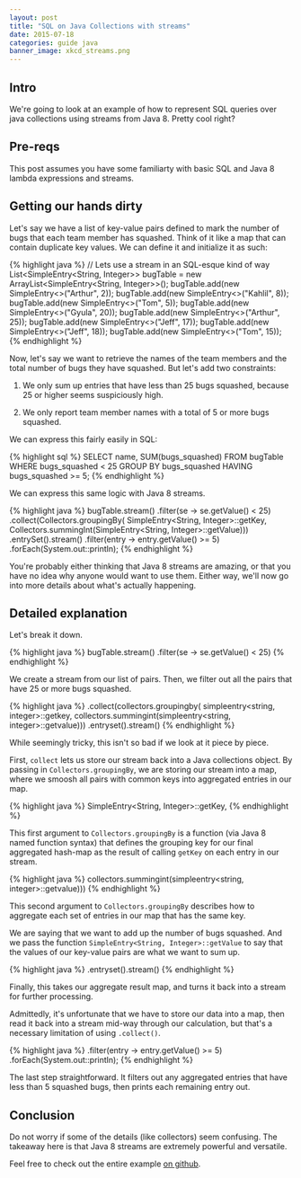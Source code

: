 ```yaml
---
layout: post
title: "SQL on Java Collections with streams"
date: 2015-07-18
categories: guide java
banner_image: xkcd_streams.png
---
```


## Intro
We're going to look at an example of how to represent SQL queries over java collections using streams from Java 8. Pretty cool right?

## Pre-reqs
This post assumes you have some familiarty with basic SQL and Java 8 lambda expressions and streams.

## Getting our hands dirty
Let's say we have a list of key-value pairs defined to mark the number of bugs that each team member has squashed. Think of it like a map that can contain duplicate key values. We can define it and initialize it as such:

{% highlight java %}
// Lets use a stream in an SQL-esque kind of way
        List<SimpleEntry<String, Integer>> bugTable =
new ArrayList<SimpleEntry<String, Integer>>();
        bugTable.add(new SimpleEntry<>("Arthur", 2));
        bugTable.add(new SimpleEntry<>("Kahlil", 8));
        bugTable.add(new SimpleEntry<>("Tom", 5));
        bugTable.add(new SimpleEntry<>("Gyula", 20));
        bugTable.add(new SimpleEntry<>("Arthur", 25));
        bugTable.add(new SimpleEntry<>("Jeff", 17));
        bugTable.add(new SimpleEntry<>("Jeff", 18));
        bugTable.add(new SimpleEntry<>("Tom", 15));
{% endhighlight %}

Now, let's say we want to retrieve the names of the team members and the total number of bugs they have squashed. But let's add two constraints:

1. We only sum up entries that have less than 25 bugs squashed, because 25 or higher seems suspiciously high.

2. We only report team member names with a total of 5 or more bugs squashed.

We can express this fairly easily in SQL:

{% highlight sql %}
SELECT name, SUM(bugs_squashed)
FROM bugTable
WHERE bugs_squashed < 25
GROUP BY bugs_squashed
HAVING bugs_squashed >= 5;
{% endhighlight %}

We can express this same logic with Java 8 streams.

{% highlight java %}
bugTable.stream()
.filter(se -> se.getValue() < 25)
.collect(Collectors.groupingBy(
        SimpleEntry<String, Integer>::getKey,
        Collectors.summingInt(SimpleEntry<String, Integer>::getValue)))
.entrySet().stream()
.filter(entry -> entry.getValue() >= 5)
.forEach(System.out::println);
{% endhighlight %}

You're probably either thinking that Java 8 streams are amazing, or that you have no idea why anyone would want to use them. Either way, we'll now go into more details about what's actually happening.

## Detailed explanation
Let's break it down.

{% highlight java %}
bugTable.stream()
.filter(se -> se.getValue() < 25)
{% endhighlight %}

We create a stream from our list of pairs. Then, we filter out all the pairs that have 25 or more bugs squashed.

{% highlight java %}
.collect(collectors.groupingby(
        simpleentry<string, integer>::getkey,
        collectors.summingint(simpleentry<string, integer>::getvalue)))
.entryset().stream()
{% endhighlight %}

While seemingly tricky, this isn't so bad if we look at it piece by piece.

First, `collect` lets us store our stream back into a Java collections object. By passing in `Collectors.groupingBy`, we are storing our stream into a map, where we smoosh all pairs with common keys into aggregated entries in our map.

{% highlight java %}
        SimpleEntry<String, Integer>::getKey,
{% endhighlight %}

This first argument to `Collectors.groupingBy` is a function (via Java 8 named function syntax) that defines the grouping key for our final aggregated hash-map as the result of calling `getKey` on each entry in our stream.

{% highlight java %}
        collectors.summingint(simpleentry<string, integer>::getvalue)))
{% endhighlight %}

This second argument to `Collectors.groupingBy` describes how to aggregate each set of entries in our map that has the same key.

We are saying that we want to add up the number of bugs squashed. And we pass the function `SimpleEntry<String, Integer>::getValue` to say that the values of our key-value pairs are what we want to sum up.

{% highlight java %}
.entryset().stream()
{% endhighlight %}

Finally, this takes our aggregate result map, and turns it back into a stream for further processing.

Admittedly, it's unfortunate that we have to store our data into a map, then read it back into a stream mid-way through our calculation, but that's a necessary limitation of using `.collect()`.

{% highlight java %}
.filter(entry -> entry.getValue() >= 5)
.forEach(System.out::println);
{% endhighlight %}

The last step straightforward. It filters out any aggregated entries that have less than 5 squashed bugs, then prints each remaining entry out.

## Conclusion
Do not worry if some of the details (like collectors) seem confusing. The takeaway here is that Java 8 streams are extremely powerful and versatile.

Feel free to check out the entire example [on github][java-8-sql-code].

[java-8-sql-code]: https://github.com/kahliloppenheimer/Java8StreamDemo/blob/master/StreamPresentation/src/SQL.java
